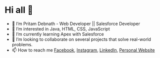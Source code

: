 # Hi all 👋

- 👋 I’m Pritam Debnath - Web Developer || Salesforce Developer
- 👀 I’m interested in Java, HTML, CSS, JavaScript
- 🌱 I’m currently learning Apex with Salesforce
- 💞️ I’m looking to collaborate on several projects that solve real-world problems.
- 📫 How to reach me [Facebook](https://www.facebook.com/pritam.debnath11/), [Instagram](https://www.instagram.com/pritamdebnath_official/), [LinkedIn](https://www.linkedin.com/in/pritam-debnath-779264185/), [Personal Website](https://ppritamdebnath.github.io/pritamdebnath/)

<!---
ppritamdebnath/ppritamdebnath is a ✨ special ✨ repository because its `README.md` (this file) appears on your GitHub profile.
You can click the Preview link to take a look at your changes.
--->
